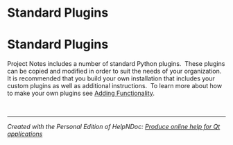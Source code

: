 # Standard Plugins

# Standard Plugins

Project Notes includes a number of standard Python plugins.&nbsp; These plugins can be copied and modified in order to suit the needs of your organization.&nbsp; It is recommended that you build your own installation that includes your custom plugins as well as additional instructions.&nbsp; To learn more about how to make your own plugins see [Adding Functionality](<AddingFunctionality.md>).

&nbsp;


***
_Created with the Personal Edition of HelpNDoc: [Produce online help for Qt applications](<https://www.helpndoc.com/feature-tour/create-help-files-for-the-qt-help-framework>)_
